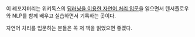 이 레포지터리는 위키독스의 [딥러닝을 이용한 자연어 처리 입문](https://wikidocs.net/book/2155)을 읽으면서 텐서플로우와 NLP를 함께 배우고 실습하면서 기록하는 곳이다. 

자연어 처리를 입문하는 분들은 꼭 저 책을 읽었으면 좋겠다. 
